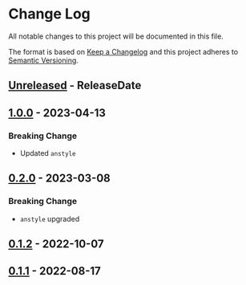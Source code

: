 # Change Log
All notable changes to this project will be documented in this file.

The format is based on [Keep a Changelog](http://keepachangelog.com/)
and this project adheres to [Semantic Versioning](http://semver.org/).

<!-- next-header -->
## [Unreleased] - ReleaseDate

## [1.0.0] - 2023-04-13

### Breaking Change

- Updated `anstyle`

## [0.2.0] - 2023-03-08

### Breaking Change

- `anstyle` upgraded

## [0.1.2] - 2022-10-07

## [0.1.1] - 2022-08-17

<!-- next-url -->
[Unreleased]: https://github.com/rust-cli/anstyle/compare/anstyle-ansi-term-v1.0.0...HEAD
[1.0.0]: https://github.com/rust-cli/anstyle/compare/anstyle-ansi-term-v0.2.0...anstyle-ansi-term-v1.0.0
[0.2.0]: https://github.com/rust-cli/anstyle/compare/anstyle-ansi-term-v0.1.2...anstyle-ansi-term-v0.2.0
[0.1.2]: https://github.com/rust-cli/anstyle/compare/anstyle-ansi-term-v0.1.1...anstyle-ansi-term-v0.1.2
[0.1.1]: https://github.com/rust-cli/anstyle/compare/b85aa4d265faa9ed632887415cc14125ae37f4db...anstyle-ansi-term-v0.1.1
